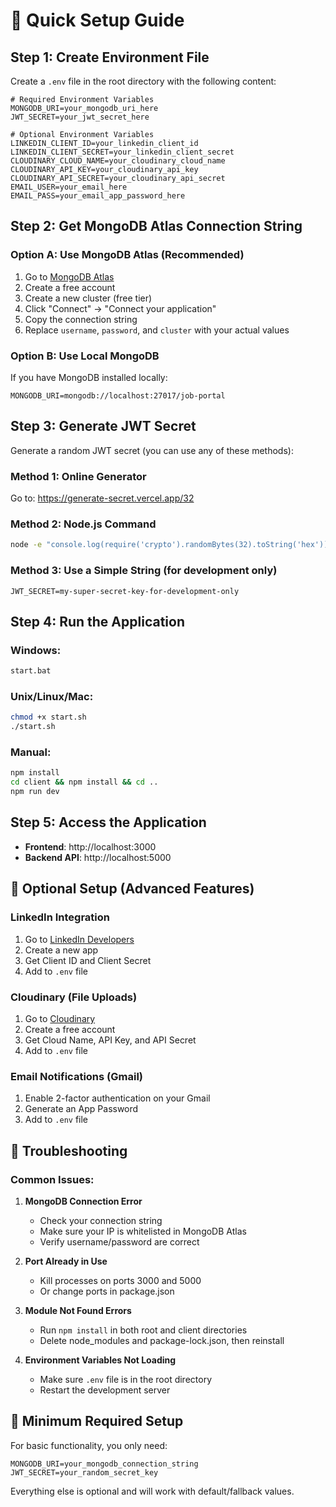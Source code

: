 # 🚀 Quick Setup Guide

## Step 1: Create Environment File

Create a `.env` file in the root directory with the following content:

```env
# Required Environment Variables
MONGODB_URI=your_mongodb_uri_here
JWT_SECRET=your_jwt_secret_here

# Optional Environment Variables
LINKEDIN_CLIENT_ID=your_linkedin_client_id
LINKEDIN_CLIENT_SECRET=your_linkedin_client_secret
CLOUDINARY_CLOUD_NAME=your_cloudinary_cloud_name
CLOUDINARY_API_KEY=your_cloudinary_api_key
CLOUDINARY_API_SECRET=your_cloudinary_api_secret
EMAIL_USER=your_email_here
EMAIL_PASS=your_email_app_password_here
```

## Step 2: Get MongoDB Atlas Connection String

### Option A: Use MongoDB Atlas (Recommended)
1. Go to [MongoDB Atlas](https://cloud.mongodb.com/)
2. Create a free account
3. Create a new cluster (free tier)
4. Click "Connect" → "Connect your application"
5. Copy the connection string
6. Replace `username`, `password`, and `cluster` with your actual values

### Option B: Use Local MongoDB
If you have MongoDB installed locally:
```env
MONGODB_URI=mongodb://localhost:27017/job-portal
```

## Step 3: Generate JWT Secret

Generate a random JWT secret (you can use any of these methods):

### Method 1: Online Generator
Go to: https://generate-secret.vercel.app/32

### Method 2: Node.js Command
```bash
node -e "console.log(require('crypto').randomBytes(32).toString('hex'))"
```

### Method 3: Use a Simple String (for development only)
```env
JWT_SECRET=my-super-secret-key-for-development-only
```

## Step 4: Run the Application

### Windows:
```bash
start.bat
```

### Unix/Linux/Mac:
```bash
chmod +x start.sh
./start.sh
```

### Manual:
```bash
npm install
cd client && npm install && cd ..
npm run dev
```

## Step 5: Access the Application

- **Frontend**: http://localhost:3000
- **Backend API**: http://localhost:5000

## 🔧 Optional Setup (Advanced Features)

### LinkedIn Integration
1. Go to [LinkedIn Developers](https://www.linkedin.com/developers/)
2. Create a new app
3. Get Client ID and Client Secret
4. Add to `.env` file

### Cloudinary (File Uploads)
1. Go to [Cloudinary](https://cloudinary.com/)
2. Create a free account
3. Get Cloud Name, API Key, and API Secret
4. Add to `.env` file

### Email Notifications (Gmail)
1. Enable 2-factor authentication on your Gmail
2. Generate an App Password
3. Add to `.env` file

## 🐛 Troubleshooting

### Common Issues:

1. **MongoDB Connection Error**
   - Check your connection string
   - Make sure your IP is whitelisted in MongoDB Atlas
   - Verify username/password are correct

2. **Port Already in Use**
   - Kill processes on ports 3000 and 5000
   - Or change ports in package.json

3. **Module Not Found Errors**
   - Run `npm install` in both root and client directories
   - Delete node_modules and package-lock.json, then reinstall

4. **Environment Variables Not Loading**
   - Make sure `.env` file is in the root directory
   - Restart the development server

## 📝 Minimum Required Setup

For basic functionality, you only need:
```env
MONGODB_URI=your_mongodb_connection_string
JWT_SECRET=your_random_secret_key
```

Everything else is optional and will work with default/fallback values. 
